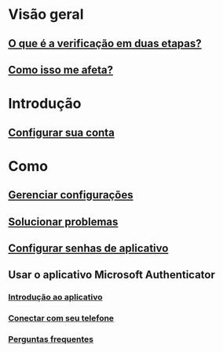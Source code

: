 # Visão geral
## [O que é a verificação em duas etapas?](multi-factor-authentication-end-user.md)
## [Como isso me afeta?](multi-factor-authentication-end-user-signin.md)

# Introdução
## [Configurar sua conta](multi-factor-authentication-end-user-first-time.md)

# Como
## [Gerenciar configurações](multi-factor-authentication-end-user-manage-settings.md)
## [Solucionar problemas](multi-factor-authentication-end-user-troubleshoot.md)
## [Configurar senhas de aplicativo](multi-factor-authentication-end-user-app-passwords.md)
## Usar o aplicativo Microsoft Authenticator
### [Introdução ao aplicativo](microsoft-authenticator-app-how-to.md)
### [Conectar com seu telefone](microsoft-authenticator-app-phone-signin-faq.md)
### [Perguntas frequentes](microsoft-authenticator-app-faq.md)
